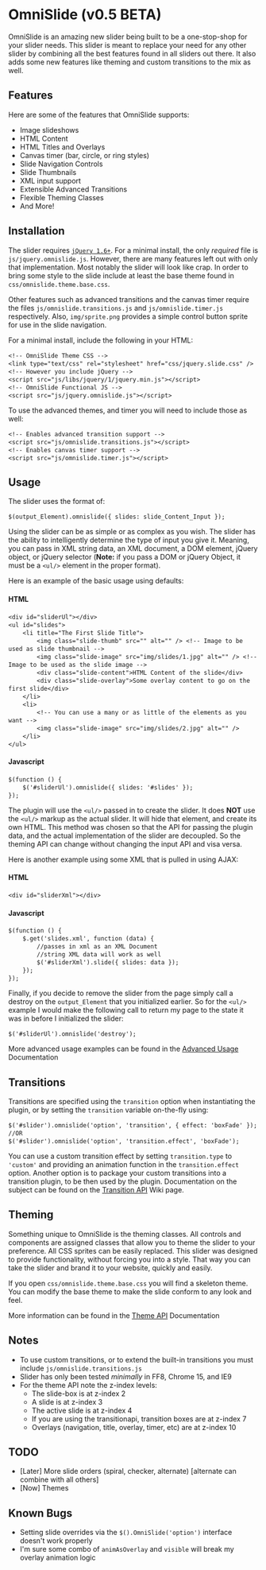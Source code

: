 # OmniSlide (v0.5 BETA)

OmniSlide is an amazing new slider being built to be a one-stop-shop for your slider needs. This slider is meant to replace your need for any other slider by combining all the best features found in all sliders out there. It also adds some new features like theming and custom transitions to the mix as well.

## Features

Here are some of the features that OmniSlide supports:

* Image slideshows
* HTML Content
* HTML Titles and Overlays
* Canvas timer (bar, circle, or ring styles)
* Slide Navigation Controls
* Slide Thumbnails
* XML input support
* Extensible Advanced Transitions
* Flexible Theming Classes
* And More!

## Installation

The slider requires [`jQuery 1.6+`](http://jquery.com/). For a minimal install, the only *required* file is `js/jquery.omnislide.js`. However, there are many features left out with only that implementation. Most notably the slider will look like crap. In order to bring some style to the slide include at least the base theme found in `css/omnislide.theme.base.css`. 

Other features such as advanced transitions and the canvas timer require the files `js/omnislide.transitions.js` and `js/omnislide.timer.js` respectively. Also, `img/sprite.png` provides a simple control button sprite for use in the slide navigation.

For a minimal install, include the following in your HTML:

	<!-- OmniSlide Theme CSS -->
	<link type="text/css" rel="stylesheet" href="css/jquery.slide.css" />
	<!-- However you include jQuery -->
    <script src="js/libs/jquery/1/jquery.min.js"></script>
	<!-- OmniSlide Functional JS -->
	<script src="js/jquery.omnislide.js"></script>

To use the advanced themes, and timer you will need to include those as well:

	<!-- Enables advanced transition support -->
	<script src="js/omnislide.transitions.js"></script>
	<!-- Enables canvas timer support -->
	<script src="js/omnislide.timer.js"></script>

## Usage

The slider uses the format of:

	$(output_Element).omnislide({ slides: slide_Content_Input });

Using the slider can be as simple or as complex as you wish. The slider has the ability to intelligently determine the type of input you give it. Meaning, you can pass in XML string data, an XML document, a DOM element, jQuery object, or jQuery selector (__Note:__ if you pass a DOM or jQuery Object, it must be a `<ul/>` element in the proper format). 

Here is an example of the basic usage using defaults:

#### HTML

	<div id="sliderUl"></div>
    <ul id="slides">
        <li title="The First Slide Title">
            <img class="slide-thumb" src="" alt="" /> <!-- Image to be used as slide thumbnail -->
            <img class="slide-image" src="img/slides/1.jpg" alt="" /> <!-- Image to be used as the slide image -->
            <div class="slide-content">HTML Content of the slide</div>
            <div class="slide-overlay">Some overlay content to go on the first slide</div>
        </li>
        <li>
			<!-- You can use a many or as little of the elements as you want -->
            <img class="slide-image" src="img/slides/2.jpg" alt="" />
        </li>
	</ul>

#### Javascript

	$(function () {
		$('#sliderUl').omnislide({ slides: '#slides' });
	});

The plugin will use the `<ul/>` passed in to create the slider. It does __NOT__ use the `<ul/>` markup as the actual slider. It will hide that element, and create its own HTML. This method was chosen so that the API for passing the plugin data, and the actual implementation of the slider are decoupled. So the theming API can change without changing the input API and visa versa.

Here is another example using some XML that is pulled in using AJAX:

#### HTML

	<div id="sliderXml"></div>

#### Javascript

	$(function () {
		$.get('slides.xml', function (data) {
			//passes in xml as an XML Document
			//string XML data will work as well
            $('#sliderXml').slide({ slides: data });
        });
	});

Finally, if you decide to remove the slider from the page simply call a destroy on the `output_Element` that you initialized earlier. So for the `<ul/>` example I would make the following call to return my page to the state it was in before I initialized the slider:

	$('#sliderUl').omnislide('destroy');

More advanced usage examples can be found in the [Advanced Usage](#) Documentation

## Transitions

Transitions are specified using the `transition` option when instantiating the plugin, or by setting the `transition` variable on-the-fly using:

	$('#slider').omnislide('option', 'transition', { effect: 'boxFade' });
	//OR
	$('#slider').omnislide('option', 'transition.effect', 'boxFade');

You can use a custom transition effect by setting `transition.type` to `'custom'` and providing an animation function in the `transition.effect` option. Another option is to package your custom transitions into a transition plugin, to be then used by the plugin. Documentation on the subject can be found on the [Transition API](#) Wiki page.

## Theming

Something unique to OmniSlide is the theming classes. All controls and components are assigned classes that allow you to theme the slider to your preference. All CSS sprites can be easily replaced. This slider was designed to provide functionality, without forcing you into a style. That way you can take the slider and brand it to your website, quickly and easily.

If you open `css/omnislide.theme.base.css` you will find a skeleton theme. You can modify the base theme to make the slide conform to any look and feel.

More information can be found in the [Theme API](https://github.com/englercj/OmniSlide/wiki/Theme-API) Documentation

## Notes

* To use custom transitions, or to extend the built-in transitions you must include `js/omnislide.transitions.js`
* Slider has only been tested _minimally_ in FF8, Chrome 15, and IE9
* For the theme API note the z-index levels:
    * The slide-box is at z-index 2
	* A slide is at z-index 3
	* The active slide is at z-index 4
	* If you are using the transitionapi, transition boxes are at z-index 7
	* Overlays (navigation, title, overlay, timer, etc) are at z-index 10

## TODO

* [Later] More slide orders (spiral, checker, alternate) [alternate can combine with all others]
* [Now] Themes

## Known Bugs
* Setting slide overrides via the `$().OmniSlide('option')` interface doesn't work properly
* I'm sure some combo of `animAsOverlay` and `visible` will break my overlay animation logic